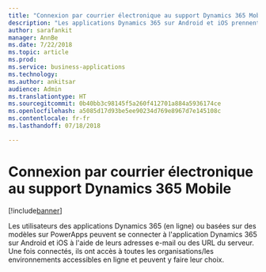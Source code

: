 ```yaml
---
title: "Connexion par courrier électronique au support Dynamics 365 Mobile"
description: "Les applications Dynamics 365 sur Android et iOS prennent en charge une expérience de connexion améliorée"
author: sarafankit
manager: AnnBe
ms.date: 7/22/2018
ms.topic: article
ms.prod: 
ms.service: business-applications
ms.technology: 
ms.author: ankitsar
audience: Admin
ms.translationtype: HT
ms.sourcegitcommit: 0b40bb3c98145f5a260f412701a884a5936174ce
ms.openlocfilehash: a5085d17d93be5ee90234d769e8967d7e145108c
ms.contentlocale: fr-fr
ms.lasthandoff: 07/18/2018

---
```

# <a name="dynamics-365-mobile-support-email-login"></a>Connexion par courrier électronique au support Dynamics 365 Mobile


[!include[banner](../../includes/banner.md)]

Les utilisateurs des applications Dynamics 365 (en ligne) ou basées sur des modèles sur PowerApps peuvent se connecter à l'application Dynamics 365 sur Android et iOS à l'aide de leurs adresses e-mail ou des URL du serveur. Une fois connectés, ils ont accès à toutes les organisations/les environnements accessibles en ligne et peuvent y faire leur choix.

